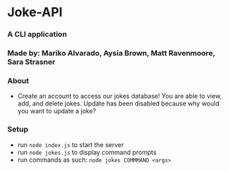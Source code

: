 # Joke-API
### A CLI application
### Made by: Mariko Alvarado, Aysia Brown, Matt Ravenmoore, Sara Strasner 


### About
- Create an account to access our jokes database! You are able to view, add, and delete jokes. Update has been disabled because why would you want to update a joke?

### Setup
- run `node index.js` to start the server 
- run `node jokes.js` to display command prompts
- run commands as such: `node jokes COMMMAND <args>`
